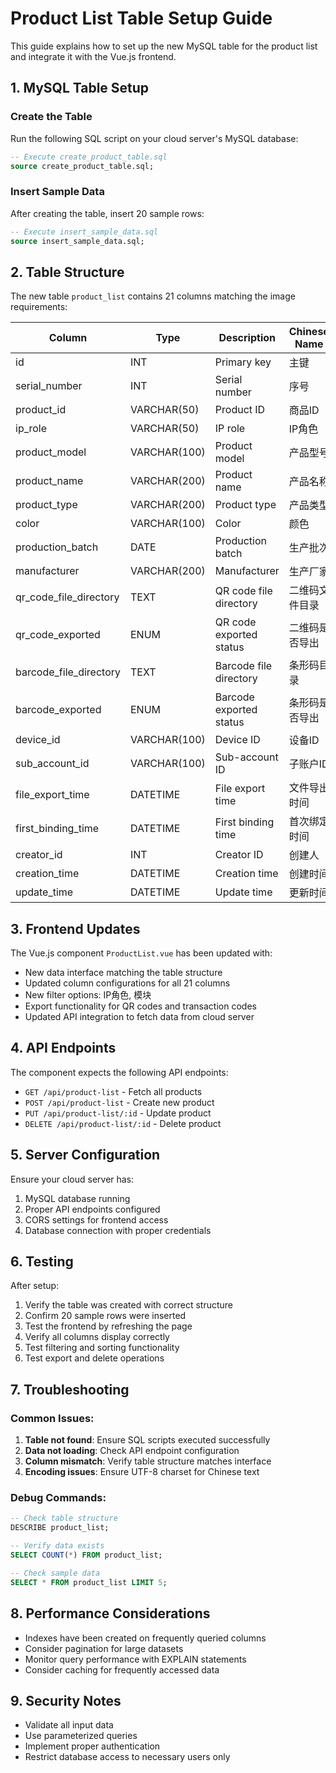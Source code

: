 # Product List Table Setup Guide

This guide explains how to set up the new MySQL table for the product list and integrate it with the Vue.js frontend.

## 1. MySQL Table Setup

### Create the Table
Run the following SQL script on your cloud server's MySQL database:

```sql
-- Execute create_product_table.sql
source create_product_table.sql;
```

### Insert Sample Data
After creating the table, insert 20 sample rows:

```sql
-- Execute insert_sample_data.sql
source insert_sample_data.sql;
```

## 2. Table Structure

The new table `product_list` contains 21 columns matching the image requirements:

| Column | Type | Description | Chinese Name |
|--------|------|-------------|--------------|
| id | INT | Primary key | 主键 |
| serial_number | INT | Serial number | 序号 |
| product_id | VARCHAR(50) | Product ID | 商品ID |
| ip_role | VARCHAR(50) | IP role | IP角色 |
| product_model | VARCHAR(100) | Product model | 产品型号 |
| product_name | VARCHAR(200) | Product name | 产品名称 |
| product_type | VARCHAR(200) | Product type | 产品类型 |
| color | VARCHAR(100) | Color | 颜色 |
| production_batch | DATE | Production batch | 生产批次 |
| manufacturer | VARCHAR(200) | Manufacturer | 生产厂家 |
| qr_code_file_directory | TEXT | QR code file directory | 二维码文件目录 |
| qr_code_exported | ENUM | QR code exported status | 二维码是否导出 |
| barcode_file_directory | TEXT | Barcode file directory | 条形码目录 |
| barcode_exported | ENUM | Barcode exported status | 条形码是否导出 |
| device_id | VARCHAR(100) | Device ID | 设备ID |
| sub_account_id | VARCHAR(100) | Sub-account ID | 子账户ID |
| file_export_time | DATETIME | File export time | 文件导出时间 |
| first_binding_time | DATETIME | First binding time | 首次绑定时间 |
| creator_id | INT | Creator ID | 创建人 |
| creation_time | DATETIME | Creation time | 创建时间 |
| update_time | DATETIME | Update time | 更新时间 |

## 3. Frontend Updates

The Vue.js component `ProductList.vue` has been updated with:

- New data interface matching the table structure
- Updated column configurations for all 21 columns
- New filter options: IP角色, 模块
- Export functionality for QR codes and transaction codes
- Updated API integration to fetch data from cloud server

## 4. API Endpoints

The component expects the following API endpoints:

- `GET /api/product-list` - Fetch all products
- `POST /api/product-list` - Create new product
- `PUT /api/product-list/:id` - Update product
- `DELETE /api/product-list/:id` - Delete product

## 5. Server Configuration

Ensure your cloud server has:

1. MySQL database running
2. Proper API endpoints configured
3. CORS settings for frontend access
4. Database connection with proper credentials

## 6. Testing

After setup:

1. Verify the table was created with correct structure
2. Confirm 20 sample rows were inserted
3. Test the frontend by refreshing the page
4. Verify all columns display correctly
5. Test filtering and sorting functionality
6. Test export and delete operations

## 7. Troubleshooting

### Common Issues:

1. **Table not found**: Ensure SQL scripts executed successfully
2. **Data not loading**: Check API endpoint configuration
3. **Column mismatch**: Verify table structure matches interface
4. **Encoding issues**: Ensure UTF-8 charset for Chinese text

### Debug Commands:

```sql
-- Check table structure
DESCRIBE product_list;

-- Verify data exists
SELECT COUNT(*) FROM product_list;

-- Check sample data
SELECT * FROM product_list LIMIT 5;
```

## 8. Performance Considerations

- Indexes have been created on frequently queried columns
- Consider pagination for large datasets
- Monitor query performance with EXPLAIN statements
- Consider caching for frequently accessed data

## 9. Security Notes

- Validate all input data
- Use parameterized queries
- Implement proper authentication
- Restrict database access to necessary users only 